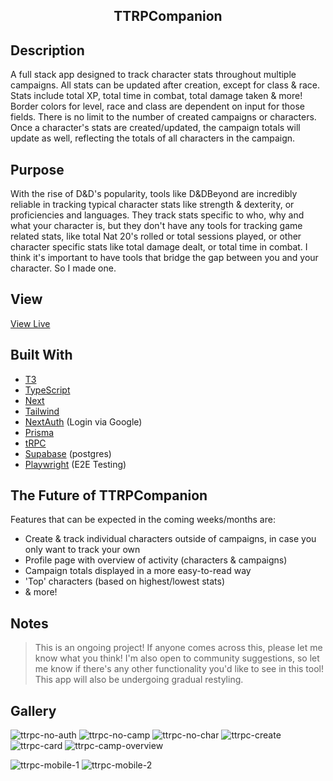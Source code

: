 <h2 align="center"> TTRPCompanion </h2>

## Description
A full stack app designed to track character stats throughout multiple campaigns. All stats can be updated after creation, except for class & race. Stats include total XP, total time in combat, total damage taken & more!  Border colors for level, race and class are dependent on input for those fields. There is no limit to the number of created campaigns or characters. Once a character's stats are created/updated, the campaign totals will update as well, reflecting the totals of all characters in the campaign.

## Purpose
With the rise of D&D's popularity, tools like D&DBeyond are incredibly reliable in tracking typical character stats like strength & dexterity, or proficiencies and languages. They track stats specific to who, why and what your character is, but they don't have any tools for tracking game related stats, like total Nat 20's rolled or total sessions played, or other character specific stats like total damage dealt, or total time in combat. I think it's important to have tools that bridge the gap between you and your character. So I made one. 

## View
[View Live](https://ttrpg-char-stats-v2.vercel.app/)

## Built With
- [T3](https://create.t3.gg/)
- [TypeScript](https://www.typescriptlang.org/)
- [Next](https://nextjs.org/docs)
- [Tailwind](https://tailwindcss.com/docs/installation)
- [NextAuth](https://next-auth.js.org/) (Login via Google)
- [Prisma](https://www.prisma.io/)
- [tRPC](https://trpc.io/docs/quickstart)
- [Supabase](https://supabase.com/) (postgres)
- [Playwright](https://playwright.dev/docs/intro) (E2E Testing) 

## The Future of TTRPCompanion
Features that can be expected in the coming weeks/months are: 
- Create & track individual characters outside of campaigns, in case you only want to track your own 
- Profile page with overview of activity (characters & campaigns)
- Campaign totals displayed in a more easy-to-read way
- 'Top' characters (based on highest/lowest stats)
- & more!

## Notes 
> This is an ongoing project! If anyone comes across this, please let me know what you think! I'm also open to community suggestions, so let me know if there's any other functionality you'd like to see in this tool! This app will also be undergoing gradual restyling. 

## Gallery
![ttrpc-no-auth](https://github.com/knlrvr/ttrpg-char-stats-v2/assets/91632194/33879a59-4250-4a32-b611-cd844f5afc71)
![ttrpc-no-camp](https://github.com/knlrvr/ttrpg-char-stats-v2/assets/91632194/2b658233-d2a7-408b-b3f8-66db9c785d47)
![ttrpc-no-char](https://github.com/knlrvr/ttrpg-char-stats-v2/assets/91632194/4bb37c62-e65d-4400-8f05-54f001bddf76)
![ttrpc-create](https://github.com/knlrvr/ttrpg-char-stats-v2/assets/91632194/fd229b0e-c69f-4655-8786-3a336a06d695)
![ttrpc-card](https://github.com/knlrvr/ttrpg-char-stats-v2/assets/91632194/0016c714-85d6-4467-9150-4d7467661adc)
![ttrpc-camp-overview](https://github.com/knlrvr/ttrpg-char-stats-v2/assets/91632194/f0fb6fa8-0677-476c-9c3c-3644b3ca9ec3)

![ttrpc-mobile-1](https://github.com/knlrvr/ttrpg-char-stats-v2/assets/91632194/32578af0-082d-4eaf-a54e-5f0136388ed3)
![ttrpc-mobile-2](https://github.com/knlrvr/ttrpg-char-stats-v2/assets/91632194/9b9c2445-7a3a-41cb-8627-c5fecc496ddb)




